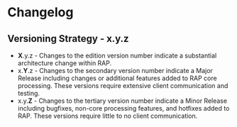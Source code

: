 # Changelog

## Versioning Strategy - x.y.z <a id="Versioning-Strategy---x.y.z"></a>

* **X**.y.z - Changes to the edition version number indicate a substantial architecture change within RAP. 
* x.**Y**.z - Changes to the secondary version number indicate a Major Release including changes or additional features added to RAP core processing. These versions require extensive client communication and testing.
* x.y.**Z** - Changes to the tertiary version number indicate a Minor Release including bugfixes, non-core processing features, and hotfixes added to RAP. These versions require little to no client communication.



